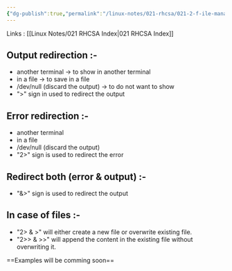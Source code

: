 ```yaml
---
{"dg-publish":true,"permalink":"/linux-notes/021-rhcsa/021-2-f-ile-management/021-2-5-output-and-error-redirection/","noteIcon":"","created":"2023-10-07T13:47:51.397+05:30","updated":"2023-10-13T17:06:41.251+05:30"}
---
```


Links : [[Linux Notes/021 RHCSA Index\|021 RHCSA Index]]

## Output redirection :-

 - another terminal &rarr; to show in another terminal
 - in a file &rarr; to save in a file
 - /dev/null (discard the output) &rarr; to do not want to show
 - ">" sign in used to redirect the output

## Error redirection :-

- another terminal
- in a file 
- /dev/null (discard the output)
- "2>" sign is used to redirect the error

## Redirect both (error & output) :-

- "&>" sign is used to redirect the output

## In case of files :-

- "2> & >" will either create a new file or overwrite existing file.
- "2>> & >>" will append the content in the existing file without overwriting it.

==Examples will be comming soon==